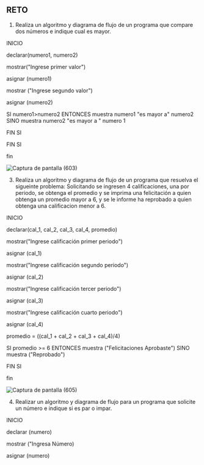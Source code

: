 ## RETO
1. Realiza un algoritmo y diagrama de flujo de un programa que compare dos números e indique cual es mayor.

INICIO

declarar(numero1, numero2)

mostrar("Ingrese primer valor")

asignar (numero1)

mostrar ("Ingrese segundo valor")

asignar (numero2)

SI numero1>numero2 ENTONCES muestra numero1 "es mayor a" numero2 SINO muestra numero2 "es mayor a " numero 1

FIN SI

FIN SI

fin

![Captura de pantalla (603)](https://user-images.githubusercontent.com/101668305/160026287-9f70de51-270d-43dd-b8af-a469e88b26de.png)

3. Realiza un algoritmo y diagrama de flujo de un programa que resuelva el sigueinte problema: Solicitando se ingresen 4 calificaciones, una por periodo, se obtenga el promedio y se imprima una felicitación a quien obtenga un promedio mayor a 6, y se le informe ha reprobado a quien obtenga una calificacion menor a 6.

INICIO

declarar(cal_1, cal_2, cal_3, cal_4, promedio)

mostrar("Ingrese calificación primer periodo")

asignar (cal_1)

mostrar("Ingrese calificación segundo periodo")

asignar (cal_2)

mostrar("Ingrese calificación tercer periodo")

asignar (cal_3)

mostrar("Ingrese calificación cuarto periodo")

asignar (cal_4)
 
promedio = ((cal_1 + cal_2 + cal_3 + cal_4)/4)

SI promedio >= 6 ENTONCES muestra ("Felicitaciones Aprobaste") SINO muestra ("Reprobado") 

FIN SI

fin

![Captura de pantalla (605)](https://user-images.githubusercontent.com/101668305/160028309-4fac94d3-aa48-4d9a-85eb-da4f23fc95d8.png)

4. Realizar un algoritmo y diagrama de flujo para un programa que solicite un número e indique si es par o impar.

INICIO

declarar (numero)

mostrar ("Ingresa Número)

asignar (numero)


